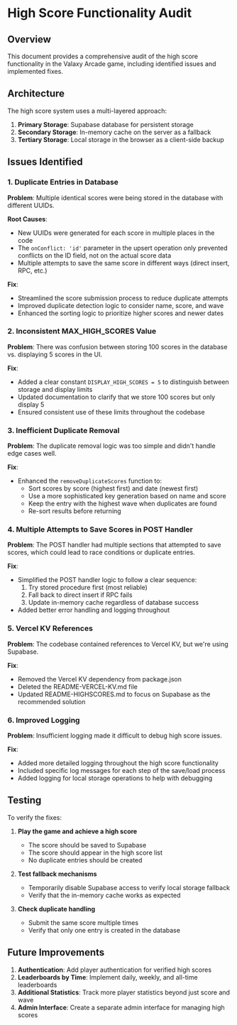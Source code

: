# High Score Functionality Audit

## Overview

This document provides a comprehensive audit of the high score functionality in the Valaxy Arcade game, including identified issues and implemented fixes.

## Architecture

The high score system uses a multi-layered approach:

1. **Primary Storage**: Supabase database for persistent storage
2. **Secondary Storage**: In-memory cache on the server as a fallback
3. **Tertiary Storage**: Local storage in the browser as a client-side backup

## Issues Identified

### 1. Duplicate Entries in Database

**Problem**: Multiple identical scores were being stored in the database with different UUIDs.

**Root Causes**:
- New UUIDs were generated for each score in multiple places in the code
- The `onConflict: 'id'` parameter in the upsert operation only prevented conflicts on the ID field, not on the actual score data
- Multiple attempts to save the same score in different ways (direct insert, RPC, etc.)

**Fix**:
- Streamlined the score submission process to reduce duplicate attempts
- Improved duplicate detection logic to consider name, score, and wave
- Enhanced the sorting logic to prioritize higher scores and newer dates

### 2. Inconsistent MAX_HIGH_SCORES Value

**Problem**: There was confusion between storing 100 scores in the database vs. displaying 5 scores in the UI.

**Fix**:
- Added a clear constant `DISPLAY_HIGH_SCORES = 5` to distinguish between storage and display limits
- Updated documentation to clarify that we store 100 scores but only display 5
- Ensured consistent use of these limits throughout the codebase

### 3. Inefficient Duplicate Removal

**Problem**: The duplicate removal logic was too simple and didn't handle edge cases well.

**Fix**:
- Enhanced the `removeDuplicateScores` function to:
  - Sort scores by score (highest first) and date (newest first)
  - Use a more sophisticated key generation based on name and score
  - Keep the entry with the highest wave when duplicates are found
  - Re-sort results before returning

### 4. Multiple Attempts to Save Scores in POST Handler

**Problem**: The POST handler had multiple sections that attempted to save scores, which could lead to race conditions or duplicate entries.

**Fix**:
- Simplified the POST handler logic to follow a clear sequence:
  1. Try stored procedure first (most reliable)
  2. Fall back to direct insert if RPC fails
  3. Update in-memory cache regardless of database success
- Added better error handling and logging throughout

### 5. Vercel KV References

**Problem**: The codebase contained references to Vercel KV, but we're using Supabase.

**Fix**:
- Removed the Vercel KV dependency from package.json
- Deleted the README-VERCEL-KV.md file
- Updated README-HIGHSCORES.md to focus on Supabase as the recommended solution

### 6. Improved Logging

**Problem**: Insufficient logging made it difficult to debug high score issues.

**Fix**:
- Added more detailed logging throughout the high score functionality
- Included specific log messages for each step of the save/load process
- Added logging for local storage operations to help with debugging

## Testing

To verify the fixes:

1. **Play the game and achieve a high score**
   - The score should be saved to Supabase
   - The score should appear in the high score list
   - No duplicate entries should be created

2. **Test fallback mechanisms**
   - Temporarily disable Supabase access to verify local storage fallback
   - Verify that the in-memory cache works as expected

3. **Check duplicate handling**
   - Submit the same score multiple times
   - Verify that only one entry is created in the database

## Future Improvements

1. **Authentication**: Add player authentication for verified high scores
2. **Leaderboards by Time**: Implement daily, weekly, and all-time leaderboards
3. **Additional Statistics**: Track more player statistics beyond just score and wave
4. **Admin Interface**: Create a separate admin interface for managing high scores